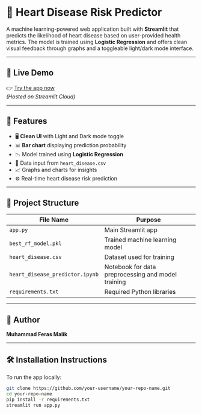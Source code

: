 # 💓 Heart Disease Risk Predictor

A machine learning-powered web application built with **Streamlit** that predicts the likelihood of heart disease based on user-provided health metrics. The model is trained using **Logistic Regression** and offers clean visual feedback through graphs and a toggleable light/dark mode interface.

---

## 🚀 Live Demo

👉 [Try the app now](https://heart-disease-prediction-task-iaclacbg9cmnplak6p4vdn.streamlit.app/)  
*(Hosted on Streamlit Cloud)*

---

## 🧠 Features

- 🖥️ **Clean UI** with Light and Dark mode toggle
- 📊 **Bar chart** displaying prediction probability
- 📉 Model trained using **Logistic Regression**
- 📁 Data input from `heart_disease.csv`
- 📈 Graphs and charts for insights
- ⚙️ Real-time heart disease risk prediction

---

## 📂 Project Structure

| File Name                     | Purpose                                   |
|------------------------------|-------------------------------------------|
| `app.py`                     | Main Streamlit app                        |
| `best_rf_model.pkl`          | Trained machine learning model            |
| `heart_disease.csv`          | Dataset used for training                 |
| `heart_disease_predictor.ipynb` | Notebook for data preprocessing and model training |
| `requirements.txt`           | Required Python libraries                 |

---

## 👤 Author
**Muhammad Feras Malik**

---

## 🛠️ Installation Instructions

To run the app locally:

```bash
git clone https://github.com/your-username/your-repo-name.git
cd your-repo-name
pip install -r requirements.txt
streamlit run app.py



